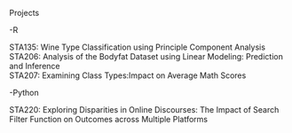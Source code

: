 Projects 

-R 

STA135: Wine Type Classification using Principle Component Analysis \
STA206: Analysis of the Bodyfat Dataset using Linear Modeling: Prediction and Inference \
STA207: Examining Class Types:Impact on Average Math Scores

-Python 

STA220: Exploring Disparities in Online Discourses: The Impact of Search Filter Function on Outcomes across Multiple Platforms 
